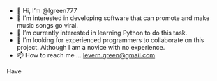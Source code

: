- 👋 Hi, I’m @lgreen777
- 👀 I’m interested in developing software that can promote and make music songs go viral. 
- 🌱 I’m currently interested in learning Python to do this task.
- 💞️ I’m looking for experienced programmers to collaborate on this project. Although I am a novice with no experience.
- 📫 How to reach me ... levern.green@gmail.com

<!---
lgreen777/lgreen777 is a ✨ special ✨ repository because its `README.md` (this file) appears on your GitHub profile.
You can click the Preview link to take a look at your changes.
--->
Have 
